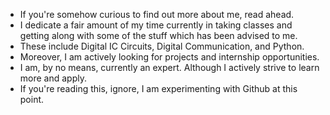 - If you're somehow curious to find out more about me, read ahead.
- I dedicate a fair amount of my time currently in taking classes and getting along with some of the stuff which has been advised to me.
- These include Digital IC Circuits, Digital Communication, and Python.  
- Moreover, I am actively looking for projects and internship opportunities.
- I am, by no means, currently an expert. Although I actively strive to learn more and apply.
- If you're reading this, ignore, I am experimenting with Github at this point. 
